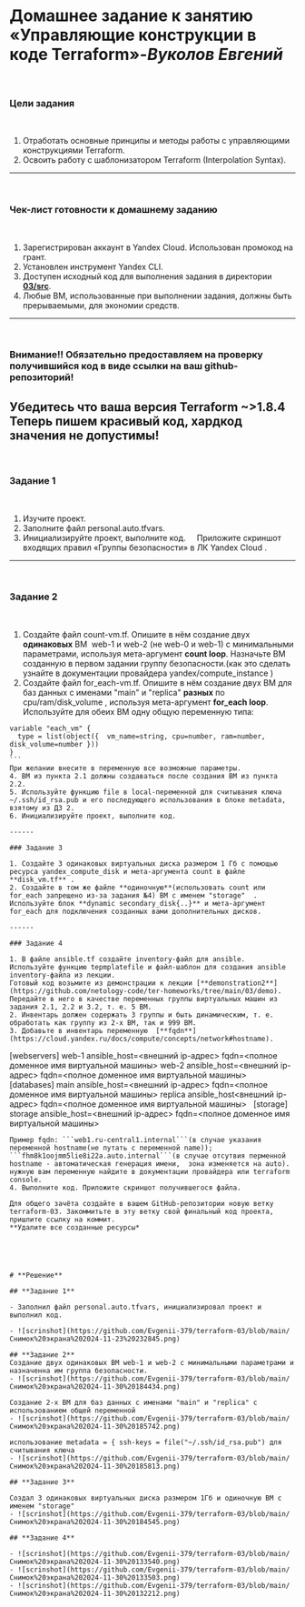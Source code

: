 # **Домашнее задание к занятию «Управляющие конструкции в коде Terraform»**-***Вуколов Евгений***
 
### Цели задания
 
1. Отработать основные принципы и методы работы с управляющими конструкциями Terraform.
2. Освоить работу с шаблонизатором Terraform (Interpolation Syntax).
 
------
 
### Чек-лист готовности к домашнему заданию
 
1. Зарегистрирован аккаунт в Yandex Cloud. Использован промокод на грант.
2. Установлен инструмент Yandex CLI.
3. Доступен исходный код для выполнения задания в директории [**03/src**](https://github.com/netology-code/ter-homeworks/tree/main/03/src).
4. Любые ВМ, использованные при выполнении задания, должны быть прерываемыми, для экономии средств.
 
------
 
### Внимание!! Обязательно предоставляем на проверку получившийся код в виде ссылки на ваш github-репозиторий!
Убедитесь что ваша версия **Terraform** ~>1.8.4
Теперь пишем красивый код, хардкод значения не допустимы!
------
 
### Задание 1
 
1. Изучите проект.
2. Заполните файл personal.auto.tfvars.
3. Инициализируйте проект, выполните код.
 
 
Приложите скриншот входящих правил «Группы безопасности» в ЛК Yandex Cloud .
 
------
 
### Задание 2
 
1. Создайте файл count-vm.tf. Опишите в нём создание двух **одинаковых** ВМ  web-1 и web-2 (не web-0 и web-1) с минимальными параметрами, используя мета-аргумент **count loop**. Назначьте ВМ созданную в первом задании группу безопасности.(как это сделать узнайте в документации провайдера yandex/compute_instance )
2. Создайте файл for_each-vm.tf. Опишите в нём создание двух ВМ для баз данных с именами "main" и "replica" **разных** по cpu/ram/disk_volume , используя мета-аргумент **for_each loop**. Используйте для обеих ВМ одну общую переменную типа:
```
variable "each_vm" {
  type = list(object({  vm_name=string, cpu=number, ram=number, disk_volume=number }))
}
```  
При желании внесите в переменную все возможные параметры.
4. ВМ из пункта 2.1 должны создаваться после создания ВМ из пункта 2.2.
5. Используйте функцию file в local-переменной для считывания ключа ~/.ssh/id_rsa.pub и его последующего использования в блоке metadata, взятому из ДЗ 2.
6. Инициализируйте проект, выполните код.
 
------
 
### Задание 3
 
1. Создайте 3 одинаковых виртуальных диска размером 1 Гб с помощью ресурса yandex_compute_disk и мета-аргумента count в файле **disk_vm.tf** .
2. Создайте в том же файле **одиночную**(использовать count или for_each запрещено из-за задания №4) ВМ c именем "storage"  . Используйте блок **dynamic secondary_disk{..}** и мета-аргумент for_each для подключения созданных вами дополнительных дисков.
 
------
 
### Задание 4
 
1. В файле ansible.tf создайте inventory-файл для ansible.
Используйте функцию tepmplatefile и файл-шаблон для создания ansible inventory-файла из лекции.
Готовый код возьмите из демонстрации к лекции [**demonstration2**](https://github.com/netology-code/ter-homeworks/tree/main/03/demo).
Передайте в него в качестве переменных группы виртуальных машин из задания 2.1, 2.2 и 3.2, т. е. 5 ВМ.
2. Инвентарь должен содержать 3 группы и быть динамическим, т. е. обработать как группу из 2-х ВМ, так и 999 ВМ.
3. Добавьте в инвентарь переменную  [**fqdn**](https://cloud.yandex.ru/docs/compute/concepts/network#hostname).
```
[webservers]
web-1 ansible_host=<внешний ip-адрес> fqdn=<полное доменное имя виртуальной машины>
web-2 ansible_host=<внешний ip-адрес> fqdn=<полное доменное имя виртуальной машины>
 
[databases]
main ansible_host=<внешний ip-адрес> fqdn=<полное доменное имя виртуальной машины>
replica ansible_host<внешний ip-адрес> fqdn=<полное доменное имя виртуальной машины>
 
[storage]
storage ansible_host=<внешний ip-адрес> fqdn=<полное доменное имя виртуальной машины>
```
Пример fqdn: ```web1.ru-central1.internal```(в случае указания переменной hostname(не путать с переменной name)); ```fhm8k1oojmm5lie8i22a.auto.internal```(в случае отсутвия перменной hostname - автоматическая генерация имени,  зона изменяется на auto). нужную вам переменную найдите в документации провайдера или terraform console.
4. Выполните код. Приложите скриншот получившегося файла.
 
Для общего зачёта создайте в вашем GitHub-репозитории новую ветку terraform-03. Закоммитьте в эту ветку свой финальный код проекта, пришлите ссылку на коммит.   
**Удалите все созданные ресурсы*




 
# **Решение**

## **Задание 1**

- Заполнил файл personal.auto.tfvars, инициализировал проект и выполнил код.
 
- ![scrinshot](https://github.com/Evgenii-379/terraform-03/blob/main/Снимок%20экрана%202024-11-23%20232845.png)

## **Задание 2**
Создание двух одинаковых ВМ web-1 и web-2 с минимальными параметрами и назначенна им группа безопасности.
- ![scrinshot](https://github.com/Evgenii-379/terraform-03/blob/main/Снимок%20экрана%202024-11-30%20184434.png)

Создание 2-х ВМ для баз данных с именами "main" и "replica" с использованием общей переменной 
- ![scrinshot](https://github.com/Evgenii-379/terraform-03/blob/main/Снимок%20экрана%202024-11-30%20185742.png)

использование metadata = { ssh-keys = file("~/.ssh/id_rsa.pub") для считывания ключа
- ![scrinshot](https://github.com/Evgenii-379/terraform-03/blob/main/Снимок%20экрана%202024-11-30%20185813.png)

## **Задание 3**

Создал 3 одинаковых виртуальных диска размером 1Гб и одиночную ВМ с именем "storage"
- ![scrinshot](https://github.com/Evgenii-379/terraform-03/blob/main/Снимок%20экрана%202024-11-30%20184545.png)
 
## **Задание 4**

- ![scrinshot](https://github.com/Evgenii-379/terraform-03/blob/main/Снимок%20экрана%202024-11-30%20133540.png)
- ![scrinshot](https://github.com/Evgenii-379/terraform-03/blob/main/Снимок%20экрана%202024-11-30%20133503.png)
- ![scrinshot](https://github.com/Evgenii-379/terraform-03/blob/main/Снимок%20экрана%202024-11-30%20132212.png)














